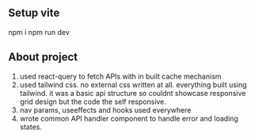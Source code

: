 ## Setup vite
npm i
npm run dev

## About project

1. used react-query to fetch APIs with in built cache mechanism
2. used tailwind css. no external css written at all. everything built using tailwind. it was a basic api structure so couldnt showcase responsive grid design but the code the self responsive.
3. nav params, useeffects and hooks used everywhere
4. wrote common API handler component to handle error and loading states. 